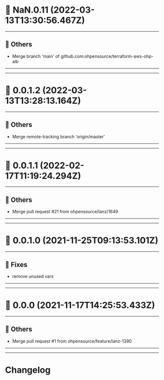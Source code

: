 # :confetti_ball: NaN.0.11 (2022-03-13T13:30:56.467Z)
- - -
## :newspaper: Others
* Merge branch 'main' of github.com:ohpensource/terraform-aws-ohp-alb
- - -
- - -
# :confetti_ball: 0.0.1.2 (2022-03-13T13:28:13.164Z)
- - -
## :newspaper: Others
* Merge remote-tracking branch 'origin/master'
- - -
- - -
# :confetti_ball: 0.0.1.1 (2022-02-17T11:19:24.294Z)
- - -
## :newspaper: Others
* Merge pull request #21 from ohpensource/lanz/1649
- - -
- - -
# :confetti_ball: 0.0.1.0 (2021-11-25T09:13:53.101Z)
- - -
## :bug: Fixes
* remove unused vars
- - -
- - -
# :confetti_ball: 0.0.0 (2021-11-17T14:25:53.433Z)
- - -
## :newspaper: Others
* Merge pull request #1 from ohpensource/feature/lanz-1390
- - -
- - -
# Changelog
